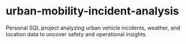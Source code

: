 # urban-mobility-incident-analysis
Personal SQL project analyzing urban vehicle incidents, weather, and location data to uncover safety and operational insights.
